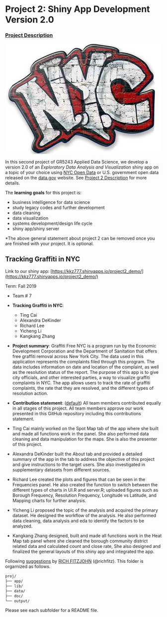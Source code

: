 # Project 2: Shiny App Development Version 2.0

### [Project Description](doc/project2_desc.md)

<img src="./app/www/NYC.jpg" width="500">

In this second project of GR5243 Applied Data Science, we develop a version 2.0 of an *Exploratory Data Analysis and Visualization* shiny app on a topic of your choice using [NYC Open Data](https://opendata.cityofnewyork.us/) or U.S. government open data released on the [data.gov](https://data.gov/) website. See [Project 2 Description](doc/project2_desc.md) for more details.  

The **learning goals** for this project is:

- business intelligence for data science
- study legacy codes and further development
- data cleaning
- data visualization
- systems development/design life cycle
- shiny app/shiny server

*The above general statement about project 2 can be removed once you are finished with your project. It is optional.

## Tracking Graffiti in NYC

Link to our shiny app: [https://kkz777.shinyapps.io/project2_demo/](https://kkz777.shinyapps.io/project2_demo/)

Term: Fall 2019

+ Team # 7
+ **Tracking Graffiti in NYC**:
	+ Ting Cai
	+ Alexandra DeKinder
	+ Richard Lee
	+ Yicheng Li
	+ Kangkang Zhang

+ **Project summary**: Graffiti Free NYC is a program run by the Economic Development Corporation and the Department of Sanitation that offers free graffiti removal across New York City. The data used in this application represents the complaints filed through this program. The data includes information on date and location of the complaint, as well as the resolution status of the report.
The purpose of this app is to give city officials, and other interested parties, a way to visualize graffiti complaints in NYC. The app allows users to track the rate of graffiti complaints, the rate that they are resolved, and the different types of resolution action.

+ **Contribution statement**: ([default](doc/a_note_on_contributions.md)) All team members contributed equally in all stages of this project. All team members approve our work presented in this GitHub repository including this contributions statement. 

+ Ting Cai mainly worked on the Spot Map tab of the app where she built and made all functions work in the panel. She also performed data cleaning and data manipulation for the maps. She is also the presenter of this project.
+ Alexandra DeKinder built the About tab and provided a detailed summary of the app in the tab to address the objective of this project and give instructions to the target users. She also investigated in supplementary datasets from different sources.
+ Richard Lee created the plots and figures that can be seen in the Frequencies panel. He also created the function to switch between the different types of charts in UI.R and server.R; uploaded figures such as Borough Frequency, Resolution Frequency, Longitude vs Latitude, and Mapping charts for further analysis.
+ Yicheng Li proposed the topic of the analysis and acquired the primary dataset. He designed the workflow of the analysis. He also performed data cleaning, data analysis and eda to identify the factors to be analyzed.  
+ Kangkang Zhang designed, built and made all functions work in the Heat Map tab panel where she cleaned the borough community district related data and calculated count and close rate, She also designed and finalized the general layouts of this shiny app and integrated the app.

Following [suggestions](http://nicercode.github.io/blog/2013-04-05-projects/) by [RICH FITZJOHN](http://nicercode.github.io/about/#Team) (@richfitz). This folder is orgarnized as follows.

```
proj/
├── app/
├── lib/
├── data/
├── doc/
└── output/
```

Please see each subfolder for a README file.

